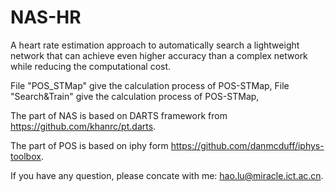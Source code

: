 # NAS-HR
A heart rate estimation approach to automatically search a lightweight network that can achieve even higher accuracy than a complex network while reducing the computational cost.

File "POS_STMap" give the calculation process of POS-STMap,
File "Search&Train" give the calculation process of POS-STMap,

The part of NAS is based on DARTS framework from https://github.com/khanrc/pt.darts.

The part of POS is based on iphy form https://github.com/danmcduff/iphys-toolbox.

If you have any question, please concate with me: hao.lu@miracle.ict.ac.cn.
